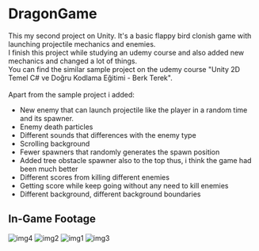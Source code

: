 # DragonGame
This my second project on Unity. It's a basic flappy bird clonish game with launching projectile mechanics and enemies. <br>
I finish this project while studying an udemy course and also added new mechanics and changed a lot of things. <br>
You can find the similar sample project on the udemy course "Unity 2D Temel C# ve Doğru Kodlama Eğitimi - Berk Terek".  <br> 
<br>
Apart from the sample project i added:
- New enemy that can launch projectile like the player in a random time and its spawner.
- Enemy death particles
- Different sounds that differences with the enemy type
- Scrolling background
- Fewer spawners that randomly generates the spawn position
- Added tree obstacle spawner also to the top thus, i think the game had been much better
- Different scores from killing different enemies
- Getting score while keep going without any need to kill enemies
- Different background, different background boundaries


## In-Game Footage
![img4](https://user-images.githubusercontent.com/114235184/209713448-e44a2454-814d-4b7b-9908-474e25a16572.JPG)
![img2](https://user-images.githubusercontent.com/114235184/209713451-8afb089c-292f-484b-aad0-7c6b98e82c39.JPG)
![img1](https://user-images.githubusercontent.com/114235184/209713449-44af4cc3-8ac2-46fb-8e7e-ea58f439ca83.JPG)
![img3](https://user-images.githubusercontent.com/114235184/209713446-2f321ce1-ceeb-4aeb-95f7-00922a6655b0.JPG)
